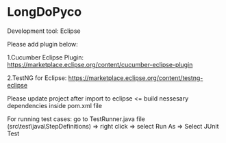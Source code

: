 # LongDoPyco

Development tool: Eclipse

Please add plugin below:

1.Cucumber Eclipse Plugin: https://marketplace.eclipse.org/content/cucumber-eclipse-plugin

2.TestNG for Eclipse: https://marketplace.eclipse.org/content/testng-eclipse

Please update project after import to eclipse <= build nessesary dependencies inside pom.xml file

For running test cases: go to TestRunner.java file (src\test\java\StepDefinitions) => right click => select Run As => Select JUnit Test
